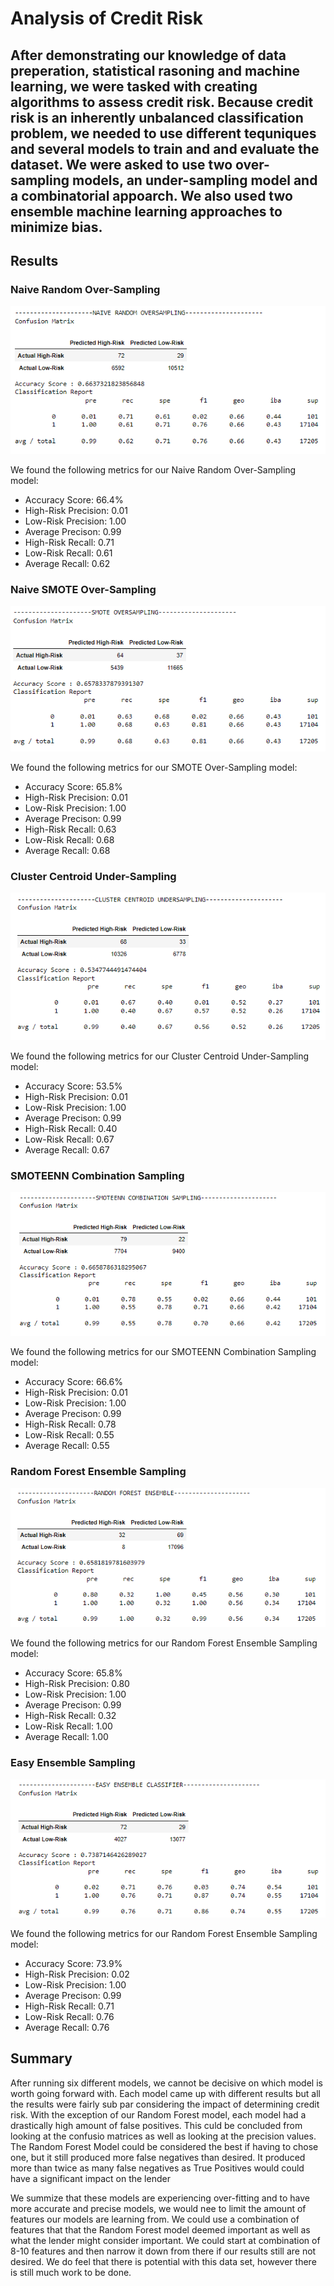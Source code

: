 # Analysis of Credit Risk
## After demonstrating our knowledge of data preperation, statistical rasoning and machine learning, we were tasked with creating algorithms to assess credit risk. Because credit risk is an inherently unbalanced classification problem, we needed to use different tequniques and several models to train and and evaluate the dataset. We were asked to use two over-sampling models, an under-sampling model and a combinatorial appoarch. We also used two ensemble machine learning approaches to minimize bias.

## Results

### Naive Random Over-Sampling

![naive_random](images/naive_random.png)

We found the following metrics for our Naive Random Over-Sampling model:
  - Accuracy Score: 		66.4%
  - High-Risk Precision: 	0.01
  - Low-Risk Precision: 	1.00
  - Average Precison:		0.99
  - High-Risk Recall:		0.71
  - Low-Risk Recall:		0.61
  - Average Recall:		0.62

### Naive SMOTE Over-Sampling

![smote](images/smote.png)

We found the following metrics for our SMOTE Over-Sampling model:
  - Accuracy Score: 		65.8%
  - High-Risk Precision: 	0.01
  - Low-Risk Precision: 	1.00
  - Average Precison:		0.99
  - High-Risk Recall:		0.63
  - Low-Risk Recall:		0.68
  - Average Recall:		0.68

### Cluster Centroid Under-Sampling

![cluster_centroid](images/cluster_centroid.png)

We found the following metrics for our Cluster Centroid Under-Sampling model:
  - Accuracy Score: 		53.5%
  - High-Risk Precision: 	0.01
  - Low-Risk Precision: 	1.00
  - Average Precison:		0.99
  - High-Risk Recall:		0.40
  - Low-Risk Recall:		0.67
  - Average Recall:		0.67

### SMOTEENN Combination Sampling

![smoteenn](images/smoteenn.png)

We found the following metrics for our SMOTEENN Combination Sampling model:
  - Accuracy Score: 		66.6%
  - High-Risk Precision: 	0.01
  - Low-Risk Precision: 	1.00
  - Average Precison:		0.99
  - High-Risk Recall:		0.78
  - Low-Risk Recall:		0.55
  - Average Recall:		0.55

### Random Forest Ensemble Sampling

![random_forest](images/random_forest.png)

We found the following metrics for our Random Forest Ensemble Sampling model:
  - Accuracy Score: 		65.8%
  - High-Risk Precision: 	0.80
  - Low-Risk Precision: 	1.00
  - Average Precison:		0.99
  - High-Risk Recall:		0.32
  - Low-Risk Recall:		1.00
  - Average Recall:		1.00

### Easy Ensemble Sampling

![easy_ensemble](images/easy_ensemble.png)

We found the following metrics for our Random Forest Ensemble Sampling model:
  - Accuracy Score: 		73.9%
  - High-Risk Precision: 	0.02
  - Low-Risk Precision: 	1.00
  - Average Precison:		0.99
  - High-Risk Recall:		0.71
  - Low-Risk Recall:		0.76
  - Average Recall:		0.76	

## Summary
After running six different models, we cannot be decisive on which model is worth going forward with. Each model came up with different results but all the results were fairly sub par considering the impact of determining credit risk. With the exception of our Random Forest model, each model had a drastically high amount of false positives. This culd be concluded from looking at the confusio matrices as well as looking at the precision values. The Random Forest Model could be considered the best if having to chose one, but it still produced more false negatives than desired. It produced more than twice as many false negatives as True Positives would could have a significant impact on the lender

We summize that these models are experiencing over-fitting and to have more accurate and precise models, we would nee to limit the amount of features our models are learning from. We could use a combination of features that that the Random Forest model deemed important as well as what the lender might consider important. We could start at combination of 8-10 features and then narrow it down from there if our results still are not desired. We do feel that there is potential with this data set, however there is still much work to be done.